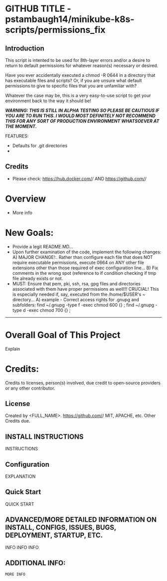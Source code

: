 # GITHUB TITLE - pstambaugh14/minikube-k8s-scripts/permissions_fix

## Introduction

This script is intented to be used for 8th-layer errors and/or a desire to return to default permissions for whatever reason(s) necessary or desired.  

Have you ever accidentally executed a chmod -R 0644 in a directory that has executable files and scripts?
Or, if you are unsure what default permissions to give to specific files that you are unfamiliar with?

Whatever the case may be, this is a very easy-to-use script to get your environment back to the way it should be!

***WARNING: THIS IS STILL IN ALPHA TESTING SO PLEASE BE CAUTIOUS IF YOU ARE TO RUN THIS.  I WOULD MOST DEFINITELY NOT RECOMMEND THIS FOR ANY SORT OF PRODUCTION ENVIRONMENT WHATSOEVER AT THE MOMENT.***

FEATURES:
- Defaults for .git directories
- 
## Credits

- Please check: https://hub.docker.com/<repo>/<image> AND
                https://github.com/<user>/<project>

# Overview
- More info

# New Goals:
- Provide a legit README.MD...
- Upon further examination of the code, implement the following changes:
    A) MAJOR CHANGE!:. Rather than configure each file that does NOT require executable permissions, execute 0664 on ANY other file extensions other than those required of exec configuration line...
    B) Fix comments in the wrong spot (reference to if condition checking if tmp file already exists or not.
- MUST: Ensure that pem, pki, ssh, rsa, gpg files and directories associated with them have proper permissions as well!!! CRUCIAL!  This is especially needed if, say, executed from the /home/$USER's ~ directory... 
    A) example - Correct access rights for .gnupg and subfolders:
        find ~/.gnupg -type f -exec chmod 600 {} \;
        find ~/.gnupg -type d -exec chmod 700 {} \;

-----------------------------------------------------------------------------------------------------------------------------

# Overall Goal of This Project
Explain

# Credits:
Credits to licenses, person(s) involved, due credit to open-source providers or any other contributor.  

## License
Created by <FULL_NAME>.
https://github.com/<username>/<repo>
MIT, APACHE, etc. Other Credits due.

## INSTALL INSTRUCTIONS
INSTRUCTIONS

## Configuration
EXPLANATION

## Quick Start
QUICK START

## ADVANCED/MORE DETAILED INFORMATION ON INSTALL, CONFIGS, ISSUES, BUGS, DEPLOYMENT, STARTUP, ETC.
INFO INFO INFO

## ADDITIONAL INFO:

```
MORE INFO
```
